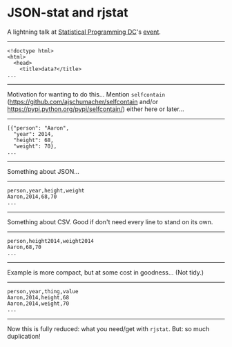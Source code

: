 # JSON-stat and rjstat

A lightning talk at [Statistical Programming DC](http://www.meetup.com/stats-prog-dc/)'s [event](http://www.meetup.com/stats-prog-dc/events/177772502/).

-----

```
<!doctype html>
<html>
  <head>
    <title>data?</title>
...
```

-----

Motivation for wanting to do this... Mention `selfcontain` (https://github.com/ajschumacher/selfcontain and/or https://pypi.python.org/pypi/selfcontain/) either here or later...

-----

```
[{"person": "Aaron",
  "year": 2014,
  "height": 68,
  "weight": 70},
...
```

-----

Something about JSON...

-----

```
person,year,height,weight
Aaron,2014,68,70
...
```

-----

Something about CSV. Good if don't need every line to stand on its own.

-----

```
person,height2014,weight2014
Aaron,68,70
...
```

-----

Example is more compact, but at some cost in goodness... (Not tidy.)

-----

```
person,year,thing,value
Aaron,2014,height,68
Aaron,2014,weight,70
...
```

-----

Now this is fully reduced: what you need/get with `rjstat`. But: so much duplication!

